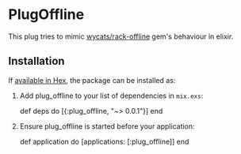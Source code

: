 # PlugOffline

This plug tries to mimic [wycats/rack-offline](https://github.com/wycats/rack-offline) gem's behaviour in elixir.



## Installation

If [available in Hex](https://hex.pm/docs/publish), the package can be installed as:

  1. Add plug_offline to your list of dependencies in `mix.exs`:

        def deps do
          [{:plug_offline, "~> 0.0.1"}]
        end

  2. Ensure plug_offline is started before your application:

        def application do
          [applications: [:plug_offline]]
        end

